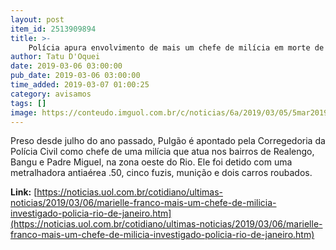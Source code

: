 ```yaml
---
layout: post
item_id: 2513909894
title: >-
    Polícia apura envolvimento de mais um chefe de milícia em morte de Marielle
author: Tatu D'Oquei
date: 2019-03-06 03:00:00
pub_date: 2019-03-06 03:00:00
time_added: 2019-03-07 01:00:25
category: avisamos
tags: []
image: https://conteudo.imguol.com.br/c/noticias/6a/2019/03/05/5mar2019----o-policial-civil-rafael-luz-souza-e-apontado-como-chefe-de-milicia-na-zona-oeste-do-rio-1551798300068_v2_615x300.jpg
---
```


Preso desde julho do ano passado, Pulgão é apontado pela Corregedoria da Polícia Civil como chefe de uma milícia que atua nos bairros de Realengo, Bangu e Padre Miguel, na zona oeste do Rio. Ele foi detido com uma metralhadora antiaérea .50, cinco fuzis, munição e dois carros roubados.

**Link:** [https://noticias.uol.com.br/cotidiano/ultimas-noticias/2019/03/06/marielle-franco-mais-um-chefe-de-milicia-investigado-policia-rio-de-janeiro.htm](https://noticias.uol.com.br/cotidiano/ultimas-noticias/2019/03/06/marielle-franco-mais-um-chefe-de-milicia-investigado-policia-rio-de-janeiro.htm)

